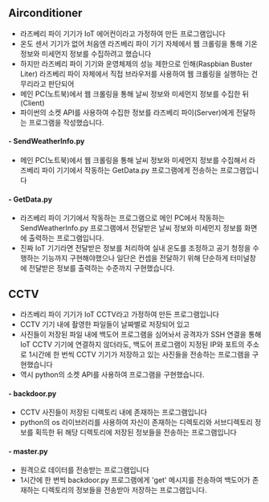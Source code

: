 ## Airconditioner
- 라즈베리 파이 기기가 IoT 에어컨이라고 가정하여 만든 프로그램입니다
- 온도 센서 기기가 없어 처음엔 라즈베리 파이 기기 자체에서 웹 크롤링을 통해 기온 정보와 미세먼지
정보를 수집하려고 했습니다
- 하지만 라즈베리 파이 기기와 운영체제의 성능 제한으로 인해(Raspbian Buster Liter) 라즈베리 파이 자체에서 직접 브라우저를 사용하여 웹 크롤링을 실행하는 건 무리라고 판단되어
- 메인 PC(노트북)에서 웹 크롤링을 통해 날씨 정보와 미세먼지 정보를 수집한 뒤(Client)
- 파이썬의 소켓 API를 사용하여 수집한 정보를 라즈베리 파이(Server)에게 전달하는 프로그램을 작성했습니다.
#### - SendWeatherInfo.py

- 메인 PC(노트북)에서 웹 크롤링을 통해 날씨 정보와 미세먼지 정보를 수집해서 라즈베리 파이 기기에서 작동하는 GetData.py 프로그램에게 전송하는 프로그램입니다
#### - GetData.py

- 라즈베리 파이 기기에서 작동하는 프로그램으로 메인 PC에서 작동하는 SendWeatherInfo.py 프로그램에서 전달받은 날씨 정보와 미세먼지 정보를 화면에 출력하는 프로그램입니다.
- 진짜 IoT 기기라면 전달받은 정보를 처리하여 실내 온도를 조정하고 공기 청정을 수행하는 기능까지 구현해야했으나 일단은 컨셉을 전달하기 위해 단순하게 터미널창에 전달받은 정보를 출력하는 수준까지 구현했습니다.


CCTV
- 
- 라즈베리 파이 기기가 IoT CCTV라고 가정하여 만든 프로그램입니다
- CCTV 기기 내에 촬영한 파일들이 날짜별로 저장되어 있고
- 사진들이 저장된 파일 내에 백도어 프로그램을 심어놔서 공격자가 SSH 연결을 통해 IoT CCTV 기기에 연결하지 않더라도, 백도어 프로그램이 지정된 IP와 포트의 주소로 1시간에 한 번씩 CCTV 기기가 저장하고 있는 사진들을 전송하는 프로그램을 구현했습니다
- 역시 python의 소켓 API를 사용하여 프로그램을 구현했습니다.

#### - backdoor.py

- CCTV 사진들이 저장된 디렉토리 내에 존재하는 프로그램입니다
- python의 os 라이브러리를 사용하여 자신이 존재하는 디렉토리와 서브디렉토리 정보를 획득한 뒤 해당 디렉토리에 저장된 정보들을 전송하는 프로그램입니다

#### - master.py

- 원격으로 데이터를 전송받는 프로그램입니다
- 1시간에 한 번씩 backdoor.py 프로그램에게 'get' 메시지를 전송하여 백도어가 존재하는 디렉토리의 정보들을 전송받아 저장하는 프로그램입니다.